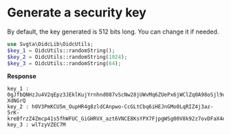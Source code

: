 # Generate a security key

By default, the key generated is 512 bits long. You can change it if needed.

```php
use Svgta\OidcLib\OidcUtils;
$key_1 = OidcUtils::randomString();
$key_2 = OidcUtils::randomString(1024);
$key_3 = OidcUtils::randomString(64);
```

**Response**

```shell
key_1 : 0gJfbQNHzJu4V2qEpz3JEklKujYrnhnd087vScNw28jUWvMq6ZUePx6jWClZq0A98oSjl9uH2m3cDiP-XdNGrQ
key_2 : h0V3PmKCU5m_OupHR4g8zldCAnpwo-CcGLtCbq6iHEJnGMo0LqRIZ4j3az-5rK-kreBfrzZ4Zmcp41s5fhWFUC_GiGHRVX_azt6VNCE8KsYPX7FjpgWSg00V8k92z7ovDFaX4eFVmWzbOtxIDyK7f8cJ46x9B6Q2O1jttZlSRf4
key_3 : wlTzyVZEC7M
```

